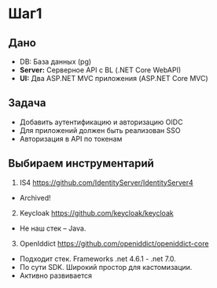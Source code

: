 # Шаг1

## Дано

- DB: База данных (pg)
- **Server:** Серверное API с BL (.NET Core WebAPI)
- **UI:** Два ASP.NET MVC приложения (ASP.NET Core MVC)

## Задача

- Добавить аутентификацию и авторизацию OIDC
- Для приложений должен быть реализован SSO
- Авторизация в API по токенам


## Выбираем инструментарий

1. IS4 https://github.com/IdentityServer/IdentityServer4
  - Archived!
2. Keycloak https://github.com/keycloak/keycloak
  - Не наш стек – Java.
3. OpenIddict https://github.com/openiddict/openiddict-core
  - Подходит стек. Frameworks .net 4.6.1 - .net 7.0.
  - По сути SDK. Широкий простор для кастомизации.
  - Активно развивается
